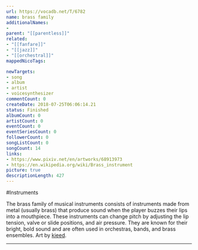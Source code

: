 ```yaml
---
url: https://vocadb.net/T/6782
name: brass family
additionalNames: 
- 
parent: "[[parentless]]"
related:
- "[[fanfare]]"
- "[[jazz]]"
- "[[orchestral]]"
mappedNicoTags:

newTargets:
- song
- album
- artist
- voicesynthesizer
commentCount: 0
createDate: 2018-07-25T06:06:14.21
status: Finished
albumCount: 0
artistCount: 0
eventCount: 0
eventSeriesCount: 0
followerCount: 0
songListCount: 0
songCount: 14
links: 
- https://www.pixiv.net/en/artworks/68913973
- https://en.wikipedia.org/wiki/Brass_instrument
picture: true
descriptionLength: 427
---
```


#Instruments

The brass family of musical instruments consists of instruments made from metal (usually brass) that produce sound when the player buzzes their lips into a mouthpiece. These instruments can change pitch by adjusting the lip tension, valve or slide positions, and air pressure. They are known for their bright, bold sound and are often used in orchestras, bands, and brass ensembles.
Art by [kieed](https://vocadb.net/Ar/68933).

---

